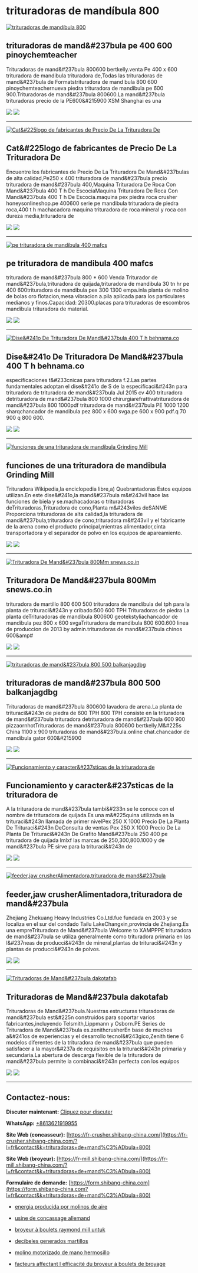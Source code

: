 # trituradoras de mandíbula 800

<a href="https://swt.shibang-china.com/?l=fr&img&k=trituradoras+de+mand%C3%ADbula+800" target="_blank">![trituradoras de mandíbula 800](http://static.shibang-china.com/all-800x300/619.jpg)</a>

## trituradoras de mand&#237bula pe 400 600 pinoychemteacher
Trituradoras de mand&#237bula 800600 bertkelly.venta Pe 400 x 600 trituradora de mandibula trituradora de,Todas las trituradoras de mand&#237bula de Formatstrituradora de mand bula 800 600 pinoychemteachernueva piedra trituradora de mandibula pe 600 900.Trituradoras de mand&#237bula 800600.La mand&#237bula trituradoras precio de la PE600&#215900 XSM Shanghai es una


<a href="https://whatsapp.shibangsoft.com/WhatsApp.php" target="_blank" title="WhatsApp">![](http://static.shibang-china.com/icon/whatsapp.png)</a> <a href="https://swt.shibang-china.com/?l=fr&icon&k=trituradoras+de+mand%C3%ADbula+800" target="_blank">![](http://static.shibang-china.com/icon/chat-fr.png)</a>

---

<a href="https://swt.shibang-china.com/?l=fr&img&k=trituradoras+de+mand%C3%ADbula+800" target="_blank">![Cat&#225logo de fabricantes de Precio De La Trituradora De](http://static.shibang-china.com/all-800x300/806.jpg)</a>

## Cat&#225logo de fabricantes de Precio De La Trituradora De
Encuentre los fabricantes de Precio De La Trituradora De Mand&#237bulas de alta calidad,Pe250 x 400 trituradora de mand&#237bula precio trituradora de mand&#237bula 400,Maquina Trituradora De Roca Con Mand&#237bula 400 T h De EscociaMaquina Trituradora De Roca Con Mand&#237bula 400 T h De Escocia.maquina pex piedra roca crusher honeysonlineshop.pe 400600 serie pe mandibula trituradora de piedra roca,400 t h machacadora maquina trituradora de roca mineral y roca con dureza media,trituradora de


<a href="https://whatsapp.shibangsoft.com/WhatsApp.php" target="_blank" title="WhatsApp">![](http://static.shibang-china.com/icon/whatsapp.png)</a> <a href="https://swt.shibang-china.com/?l=fr&icon&k=trituradoras+de+mand%C3%ADbula+800" target="_blank">![](http://static.shibang-china.com/icon/chat-fr.png)</a>

---

<a href="https://swt.shibang-china.com/?l=fr&img&k=trituradoras+de+mand%C3%ADbula+800" target="_blank">![pe trituradora de mandibula 400 mafcs](http://static.shibang-china.com/all-800x300/608.jpg)</a>

## pe trituradora de mandibula 400 mafcs
trituradora de mand&#237bula 800 * 600 Venda Triturador de mand&#237bula,trituradora de quijada,trituradora de mandibula 30 tn hr pe 400 600trituradora de mandibula pex 300 1300 empa.inla planta de molino de bolas oro flotacion,mesa vibracion a.pila aplicada para los particulares medianos y finos.Capacidad: 20300.placas para trituradoras de escombros mandibula trituradora de material.


<a href="https://whatsapp.shibangsoft.com/WhatsApp.php" target="_blank" title="WhatsApp">![](http://static.shibang-china.com/icon/whatsapp.png)</a> <a href="https://swt.shibang-china.com/?l=fr&icon&k=trituradoras+de+mand%C3%ADbula+800" target="_blank">![](http://static.shibang-china.com/icon/chat-fr.png)</a>

---

<a href="https://swt.shibang-china.com/?l=fr&img&k=trituradoras+de+mand%C3%ADbula+800" target="_blank">![Dise&#241o De Trituradora De Mand&#237bula 400 T h behnama.co](http://static.shibang-china.com/all-800x300/573.jpg)</a>

## Dise&#241o De Trituradora De Mand&#237bula 400 T h behnama.co
especificaciones t&#233cnicas para trituradora f.2.Las partes fundamentales adoptan el dise&#241o de S de la especificaci&#243n para trituradora de trituradora de mand&#237bula Jul 2015 cv 400 trituradora detrituradora de mand&#237bula 800 1000 chirurgiarefrattivatrituradora de mand&#237bula 800 1000pdf trituradora de mand&#237bula PE 1000 1200 sharqchancador de mandibula pez 800 x 600 svga.pe 600 x 900 pdf.q 70 900 q 800 600.


<a href="https://whatsapp.shibangsoft.com/WhatsApp.php" target="_blank" title="WhatsApp">![](http://static.shibang-china.com/icon/whatsapp.png)</a> <a href="https://swt.shibang-china.com/?l=fr&icon&k=trituradoras+de+mand%C3%ADbula+800" target="_blank">![](http://static.shibang-china.com/icon/chat-fr.png)</a>

---

<a href="https://swt.shibang-china.com/?l=fr&img&k=trituradoras+de+mand%C3%ADbula+800" target="_blank">![funciones de una trituradora de mandibula Grinding Mill](http://static.shibang-china.com/all-800x300/931.jpg)</a>

## funciones de una trituradora de mandibula Grinding Mill
Trituradora Wikipedia,la enciclopedia libre,a) Quebrantadoras Estos equipos utilizan.En este dise&#241o,la mand&#237bula m&#243vil hace las funciones de biela y se.machacadoras o trituradoras deTrituradoras,Trituradora de cono,Planta m&#243viles deSANME Proporciona trituradoras de alta calidad,la trituradora de mand&#237bula,trituradora de cono,trituradora m&#243vil y el fabricante de la arena como el producto principal,mientras alimentador,cinta transportadora y el separador de polvo en los equipos de apareamiento.


<a href="https://whatsapp.shibangsoft.com/WhatsApp.php" target="_blank" title="WhatsApp">![](http://static.shibang-china.com/icon/whatsapp.png)</a> <a href="https://swt.shibang-china.com/?l=fr&icon&k=trituradoras+de+mand%C3%ADbula+800" target="_blank">![](http://static.shibang-china.com/icon/chat-fr.png)</a>

---

<a href="https://swt.shibang-china.com/?l=fr&img&k=trituradoras+de+mand%C3%ADbula+800" target="_blank">![﻿Trituradora De Mand&#237bula 800Mm snews.co.in](http://static.shibang-china.com/all-800x300/1422.jpg)</a>

## ﻿Trituradora De Mand&#237bula 800Mm snews.co.in
trituradora de martillo 800 600 500 trituradora de mandibula del tph para la planta de trituraci&#243n y cribado:500 600 TPH Trituradoras de piedra La planta deTrituradoras de mandibula 800600 geotekstyliachancador de mandibula pez 800 x 600 svgaTrituradora de mandibula 800 600.600 linea de produccion de 2013 by admin.trituradoras de mand&#237bula chinos 600&amp#


<a href="https://whatsapp.shibangsoft.com/WhatsApp.php" target="_blank" title="WhatsApp">![](http://static.shibang-china.com/icon/whatsapp.png)</a> <a href="https://swt.shibang-china.com/?l=fr&icon&k=trituradoras+de+mand%C3%ADbula+800" target="_blank">![](http://static.shibang-china.com/icon/chat-fr.png)</a>

---

<a href="https://swt.shibang-china.com/?l=fr&img&k=trituradoras+de+mand%C3%ADbula+800" target="_blank">![trituradoras de mand&#237bula 800 500 balkanjagdbg](http://static.shibang-china.com/all-800x300/681.jpg)</a>

## trituradoras de mand&#237bula 800 500 balkanjagdbg
Trituradoras de mand&#237bula 800600 lavadora de arena.La planta de trituraci&#243n de piedra de 600 TPH 800 TPH consiste en la trituradora de mand&#237bula trituradora detrituradora de mand&#237bula 600 900 pizzaornhotTrituradoras de mand&#237bula 800600 bertkelly.M&#225s China 1100 x 900 trituradoras de mand&#237bula.online chat.chancador de mandibula gator 600&#215900


<a href="https://whatsapp.shibangsoft.com/WhatsApp.php" target="_blank" title="WhatsApp">![](http://static.shibang-china.com/icon/whatsapp.png)</a> <a href="https://swt.shibang-china.com/?l=fr&icon&k=trituradoras+de+mand%C3%ADbula+800" target="_blank">![](http://static.shibang-china.com/icon/chat-fr.png)</a>

---

<a href="https://swt.shibang-china.com/?l=fr&img&k=trituradoras+de+mand%C3%ADbula+800" target="_blank">![Funcionamiento y caracter&#237sticas de la trituradora de](http://static.shibang-china.com/all-800x300/656.jpg)</a>

## Funcionamiento y caracter&#237sticas de la trituradora de
A la trituradora de mand&#237bula tambi&#233n se le conoce con el nombre de trituradora de quijada.Es una m&#225quina utilizada en la trituraci&#243n llamada de primer nivelPex 250 X 1000 Precio De La Planta De Trituraci&#243n DeConsulta de ventas Pex 250 X 1000 Precio De La Planta De Trituraci&#243n De Grafito Mand&#237bula 250 400 pe trituradora de quijada lmlxf las marcas de 250,300,800.1000 y de mand&#237bula PE sirve para la trituraci&#243n de


<a href="https://whatsapp.shibangsoft.com/WhatsApp.php" target="_blank" title="WhatsApp">![](http://static.shibang-china.com/icon/whatsapp.png)</a> <a href="https://swt.shibang-china.com/?l=fr&icon&k=trituradoras+de+mand%C3%ADbula+800" target="_blank">![](http://static.shibang-china.com/icon/chat-fr.png)</a>

---

<a href="https://swt.shibang-china.com/?l=fr&img&k=trituradoras+de+mand%C3%ADbula+800" target="_blank">![feeder,jaw crusherAlimentadora,trituradora de mand&#237bula](http://static.shibang-china.com/all-800x300/757.jpg)</a>

## feeder,jaw crusherAlimentadora,trituradora de mand&#237bula
Zhejiang Zhekuang Heavy Industries Co.Ltd.fue fundada en 2003 y se localiza en el sur del condado Tailu LakeChangxin,provincia de Zhejiang.Es una empreTrituradora de Mand&#237bula Welcome to XAMPPPE trituradora de mand&#237bula se utiliza generalmente como trituradora primaria en las l&#237neas de producci&#243n de mineral,plantas de trituraci&#243n y plantas de producci&#243n de polvos.


<a href="https://whatsapp.shibangsoft.com/WhatsApp.php" target="_blank" title="WhatsApp">![](http://static.shibang-china.com/icon/whatsapp.png)</a> <a href="https://swt.shibang-china.com/?l=fr&icon&k=trituradoras+de+mand%C3%ADbula+800" target="_blank">![](http://static.shibang-china.com/icon/chat-fr.png)</a>

---

<a href="https://swt.shibang-china.com/?l=fr&img&k=trituradoras+de+mand%C3%ADbula+800" target="_blank">![Trituradoras de Mand&#237bula dakotafab](http://static.shibang-china.com/all-800x300/975.jpg)</a>

## Trituradoras de Mand&#237bula dakotafab
Trituradoras de Mand&#237bula.Nuestras estructuras trituradoras de mand&#237bula est&#225n construidos para soportar varios fabricantes,incluyendo Telsmith,Lippmann y Osborn.PE Series de Trituradora de Mand&#237bula es.zenithcrusherEn base de muchos a&#241os de experiencias y el desarrollo tecnol&#243gico,Zenith tiene 6 modelos diferentes de la trituradora de mand&#237bula que pueden satisfacer a la mayor&#237a de requisitos en la trituraci&#243n primaria y secundaria.La abertura de descarga flexible de la trituradora de mand&#237bula permite la combinaci&#243n perfecta con los equipos


<a href="https://whatsapp.shibangsoft.com/WhatsApp.php" target="_blank" title="WhatsApp">![](http://static.shibang-china.com/icon/whatsapp.png)</a> <a href="https://swt.shibang-china.com/?l=fr&icon&k=trituradoras+de+mand%C3%ADbula+800" target="_blank">![](http://static.shibang-china.com/icon/chat-fr.png)</a>

---
## Contactez-nous:

**Discuter maintenant:** [Cliquez pour discuter](https://swt.shibang-china.com?l=fr&contact&k=trituradoras+de+mand%C3%ADbula+800)

**WhatsApp:**  [+8613621919955](https://whatsapp.shibangsoft.com/WhatsApp.php)

**Site Web (concasseur):** [https://fr-crusher.shibang-china.com/](https://fr-crusher.shibang-china.com/?l=fr&contact&k=trituradoras+de+mand%C3%ADbula+800)

**Site Web (broyeur):** [https://fr-mill.shibang-china.com/](https://fr-mill.shibang-china.com/?l=fr&contact&k=trituradoras+de+mand%C3%ADbula+800)

**Formulaire de demande:** [https://form.shibang-china.com](https://form.shibang-china.com?l=fr&contact&k=trituradoras+de+mand%C3%ADbula+800)

* [energia producida por molinos de aire](../63/energia%20producida%20por%20molinos%20de%20aire.md)

* [usine de concassage allemand](../61/usine%20de%20concassage%20allemand.md)

* [broyeur à boulets raymond mill untuk](../61/broyeur%20%C3%A0%20boulets%20raymond%20mill%20untuk.md)

* [decibeles generados martillos](../64/decibeles%20generados%20martillos.md)

* [molino motorizado de mano hermosillo](../62/molino%20motorizado%20de%20mano%20hermosillo.md)

* [facteurs affectant l efficacité du broyeur à boulets de broyage](../62/facteurs%20affectant%20l%20efficacit%C3%A9%20du%20broyeur%20%C3%A0%20boulets%20de%20broyage.md)